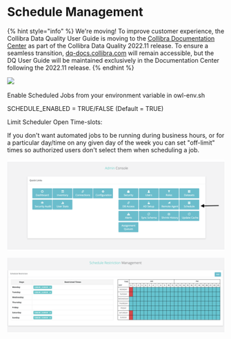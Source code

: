 # Schedule Management

{% hint style="info" %}
We're moving! To improve customer experience, the Collibra Data Quality User Guide is moving to the [Collibra Documentation Center](https://productresources.collibra.com/docs/collibra/latest/Content/Home.htm) as part of the Collibra Data Quality 2022.11 release. To ensure a seamless transition, [dq-docs.collibra.com](../../) will remain accessible, but the DQ User Guide will be maintained exclusively in the Documentation Center following the 2022.11 release.&#x20;
{% endhint %}

![](../../.gitbook/assets/job\_schedule.gif)

Enable Scheduled Jobs from your environment variable in owl-env.sh

SCHEDULE\_ENABLED = TRUE/FALSE (Default = TRUE)

Limit Scheduler Open Time-slots:

If you don't want automated jobs to be running during business hours, or for a particular day/time on any given day of the week you can set "off-limit" times so authorized users don't select them when scheduling a job.

![](<../../.gitbook/assets/image (147).png>)

![](<../../.gitbook/assets/image (39).png>)
